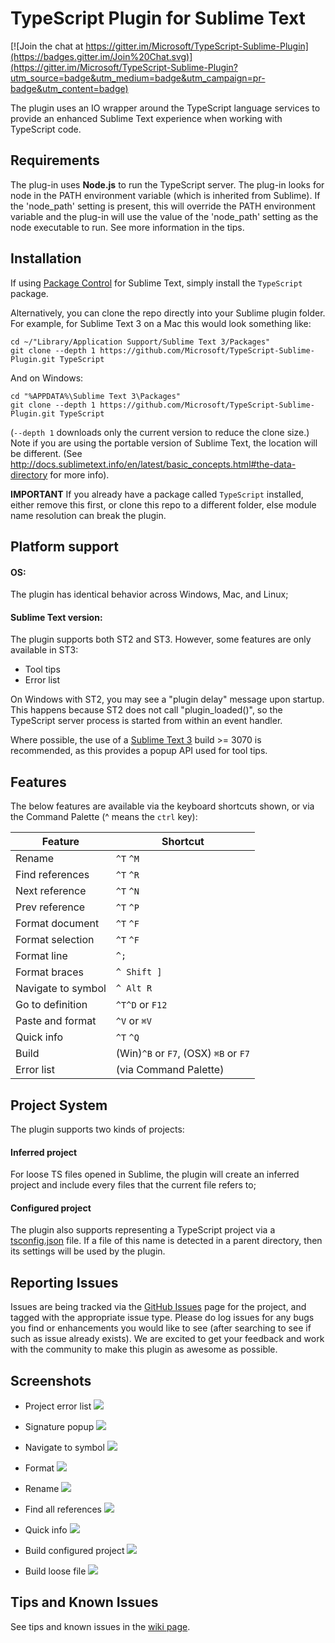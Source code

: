 TypeScript Plugin for Sublime Text
==================================

[![Join the chat at https://gitter.im/Microsoft/TypeScript-Sublime-Plugin](https://badges.gitter.im/Join%20Chat.svg)](https://gitter.im/Microsoft/TypeScript-Sublime-Plugin?utm_source=badge&utm_medium=badge&utm_campaign=pr-badge&utm_content=badge)

The plugin uses an IO wrapper around the TypeScript language services to provide an enhanced Sublime Text experience when working with TypeScript code.

Requirements
--------------

The plug-in uses **Node.js** to run the TypeScript server.  The plug-in looks for node in the PATH environment variable (which is inherited from Sublime).  If the 'node\_path' setting is present, this will override the PATH environment variable and the plug-in will use the value of the 'node\_path' setting as the node executable to run.  See more information in the tips.

Installation
------------
If using [Package Control](https://packagecontrol.io/) for Sublime Text, simply install the `TypeScript` package.

Alternatively, you can clone the repo directly into your Sublime plugin folder.  For example, for Sublime Text 3 on a Mac this would look something like:
```
cd ~/"Library/Application Support/Sublime Text 3/Packages"
git clone --depth 1 https://github.com/Microsoft/TypeScript-Sublime-Plugin.git TypeScript
```
And on Windows:
```
cd "%APPDATA%\Sublime Text 3\Packages"
git clone --depth 1 https://github.com/Microsoft/TypeScript-Sublime-Plugin.git TypeScript
```
(`--depth 1` downloads only the current version to reduce the clone size.)  
Note if you are using the portable version of Sublime Text, the location will be different.  (See http://docs.sublimetext.info/en/latest/basic_concepts.html#the-data-directory for more info).

**IMPORTANT** If you already have a package called `TypeScript` installed, either remove this first, or clone this repo to a different folder, else module name resolution can break the plugin.

Platform support
----------------
#### OS:
The plugin has identical behavior across Windows, Mac, and Linux;

#### Sublime Text version:
The plugin supports both ST2 and ST3. However, some features are only available in ST3:
+ Tool tips
+ Error list
	
On Windows with ST2, you may see a "plugin delay" message upon startup.  This happens because ST2 does not call "plugin_loaded()", so the TypeScript server process is started from within an event handler.

Where possible, the use of a [Sublime Text 3](http://www.sublimetext.com/3) build >= 3070 is recommended, as this provides a popup API used for tool tips.

Features
--------
The below features are available via the keyboard shortcuts shown, or via the Command Palette (^ means the `ctrl` key):

|Feature           | Shortcut        |
|------------------|-----------------|
|Rename            | `^T` `^M`       |
|Find references   | `^T` `^R`       |
|Next reference    | `^T` `^N`       |
|Prev reference    | `^T` `^P`       |
|Format document   | `^T` `^F`       |
|Format selection  | `^T` `^F`       |
|Format line       | `^;`            |
|Format braces     | `^ Shift ]`     |
|Navigate to symbol| `^ Alt R`       |
|Go to definition  | `^T^D` or `F12` |
|Paste and format  | `^V` or <code>&#8984;V</code> |
|Quick info        | `^T` `^Q`       |
|Build		   | (Win)`^B` or `F7`, (OSX) `⌘B` or `F7`   |
|Error list        | (via Command Palette) |

Project System
------
The plugin supports two kinds of projects:

#### Inferred project

For loose TS files opened in Sublime, the plugin will create an inferred project and include every files that the current file refers to;

#### Configured project

The plugin also supports representing a TypeScript project via a [tsconfig.json](https://github.com/Microsoft/TypeScript/pull/1692) file. If a file of this name is detected in a parent directory, then its settings will be used by the plugin.

Reporting Issues
-------
Issues are being tracked via the [GitHub Issues](https://github.com/Microsoft/TypeScript-Sublime-Plugin/issues) page for the project, and tagged with the appropriate issue type. Please do log issues for any bugs you find or enhancements you would like to see (after searching to see if such as issue already exists).  We are excited to get your feedback and work with the community to make this plugin as awesome as possible.

Screenshots
------
- Project error list
![](https://raw.githubusercontent.com/Microsoft/TypeScript-Sublime-Plugin/master/screenshots/errorlist.gif)

- Signature popup
![](https://raw.githubusercontent.com/Microsoft/TypeScript-Sublime-Plugin/master/screenshots/signature.gif)

- Navigate to symbol
![](https://raw.githubusercontent.com/Microsoft/TypeScript-Sublime-Plugin/master/screenshots/navigateToSymbol.gif)

- Format
![](https://raw.githubusercontent.com/Microsoft/TypeScript-Sublime-Plugin/master/screenshots/format.gif)

- Rename
![](https://raw.githubusercontent.com/Microsoft/TypeScript-Sublime-Plugin/master/screenshots/build_tsconfig.gif)

- Find all references
![](https://raw.githubusercontent.com/Microsoft/TypeScript-Sublime-Plugin/master/screenshots/find_ref.gif)

- Quick info
![](https://raw.githubusercontent.com/Microsoft/TypeScript-Sublime-Plugin/master/screenshots/quickinfo.gif)

- Build configured project
![](https://raw.githubusercontent.com/Microsoft/TypeScript-Sublime-Plugin/master/screenshots/build_tsconfig.gif)

- Build loose file
![](https://raw.githubusercontent.com/Microsoft/TypeScript-Sublime-Plugin/master/screenshots/build_loose_file.gif)

Tips and Known Issues
----
See tips and known issues in the [wiki page](https://github.com/Microsoft/TypeScript-Sublime-Plugin/wiki/Tips-and-Known-Issues).

